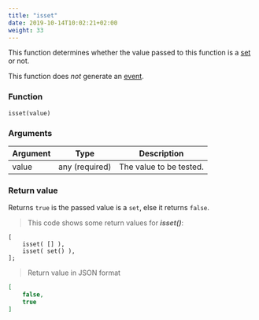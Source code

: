 ```yaml
---
title: "isset"
date: 2019-10-14T10:02:21+02:00
weight: 33
---
```


This function determines whether the value passed to this function
is a [set](../../data-types/set-type) or not.

This function does *not* generate an [event](../../events).

### Function
`isset(value)`

### Arguments
Argument | Type | Description
-------- | ---- | -----------
value | any (required) | The value to be tested.

### Return value
Returns `true` is the passed value is a `set`, else it returns `false`.

> This code shows some return values for ***isset()***:

```
[
    isset( [] ),
    isset( set() ),
];
```

> Return value in JSON format

```json
[
    false,
    true
]
```
